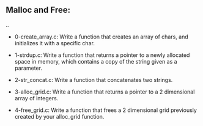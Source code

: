 ## Malloc and Free:

..
- 0-create_array.c: Write a function that creates an array of chars, and initializes it with a specific char.

- 1-strdup.c: Write a function that returns a pointer to a newly allocated space in memory, which contains a copy of the string given as a parameter.

- 2-str_concat.c: Write a function that concatenates two strings.

- 3-alloc_grid.c: Write a function that returns a pointer to a 2 dimensional array of integers.

- 4-free_grid.c: Write a function that frees a 2 dimensional grid previously created by your alloc_grid function.
